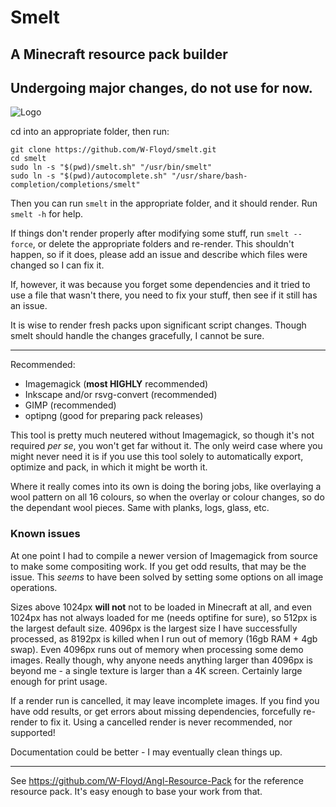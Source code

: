 # Smelt
## A Minecraft resource pack builder
## Undergoing major changes, do not use for now.

![Logo](https://github.com/W-Floyd/smelt/raw/master/logo.png)

cd into an appropriate folder, then run:

```
git clone https://github.com/W-Floyd/smelt.git
cd smelt
sudo ln -s "$(pwd)/smelt.sh" "/usr/bin/smelt"  
sudo ln -s "$(pwd)/autocomplete.sh" "/usr/share/bash-completion/completions/smelt"  
```

Then you can run `smelt` in the appropriate folder, and it should render.
Run `smelt -h` for help. 

If things don't render properly after modifying some stuff, run `smelt --force`, or delete the appropriate folders and re-render. This shouldn't happen, so if it does, please add an issue and describe which files were changed so I can fix it.

If, however, it was because you forget some dependencies and it tried to use a file that wasn't there, you need to fix your stuff, then see if it still has an issue.

It is wise to render fresh packs upon significant script changes. Though smelt should handle the changes gracefully, I cannot be sure.

***

Recommended:
* Imagemagick (**most HIGHLY** recommended)
* Inkscape and/or rsvg-convert (recommended)
* GIMP (recommended)
* optipng (good for preparing pack releases)

This tool is pretty much neutered without Imagemagick, so though it's not required *per se*, you won't get far without it. The only weird case where you might never need it is if you use this tool solely to automatically export, optimize and pack, in which it might be worth it.

Where it really comes into its own is doing the boring jobs, like overlaying a wool pattern on all 16 colours, so when the overlay or colour changes, so do the dependant wool pieces. Same with planks, logs, glass, etc.

### Known issues

At one point I had to compile a newer version of Imagemagick from source to make some compositing work. If you get odd results, that may be the issue. This *seems* to have been solved by setting some options on all image operations.

Sizes above 1024px **will not** not to be loaded in Minecraft at all, and even 1024px has not always loaded for me (needs optifine for sure), so 512px is the largest default size. 4096px is the largest size I have successfully processed, as 8192px is killed when I run out of memory (16gb RAM + 4gb swap). Even 4096px runs out of memory when processing some demo images. Really though, why anyone needs anything larger than 4096px is beyond me - a single texture is larger than a 4K screen. Certainly large enough for print usage.

If a render run is cancelled, it may leave incomplete images. If you find you have odd results, or get errors about missing dependencies, forcefully re-render to fix it. Using a cancelled render is never recommended, nor supported!

Documentation could be better - I may eventually clean things up.

***

See https://github.com/W-Floyd/Angl-Resource-Pack for the reference resource pack. It's easy enough to base your work from that.
